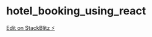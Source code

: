 # hotel_booking_using_react

[Edit on StackBlitz ⚡️](https://stackblitz.com/edit/stackblitz-starters-n4bgui)